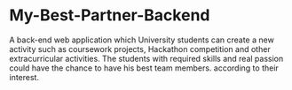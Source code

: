 # My-Best-Partner-Backend
A back-end web application which University students can create a new activity such as coursework projects, Hackathon competition and other extracurricular activities. The students with required skills and real passion could have the chance to have his best team members. according to their interest.
